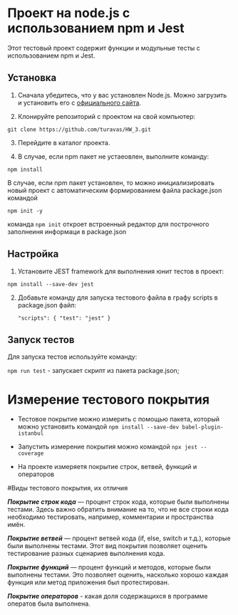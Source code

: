# Проект на node.js с использованием npm и Jest

Этот тестовый проект содержит функции и модульные тесты с использованием npm и Jest.  

## Установка

1. Сначала убедитесь, что у вас установлен Node.js. Можно загрузить и установить его с [официального сайта](https://nodejs.org/).  

2. Клонируйте репозиторий с проектом на свой компьютер:  

`git clone https://github.com/turavas/HW_3.git`  

3. Перейдите в каталог проекта.    

4. В случае, если npm пакет не устаеовлен, выполните команду:   

`npm install`  

В случае, если npm пакет установлен, то можно инициализировать новый проект c автоматическим формированием файла package.json командой  

`npm init -y`  

команда `npm init` откроет встроенный редактор для построчного заполнеиня информаци в package.json  

## Настройка  

1. Установите JEST framework для выполнения юнит тестов в проект:  

`npm install --save-dev jest`  

2. Добавьте команду для запуска тестового файла в графу scripts в package.json файл:  

   `"scripts": {
 "test": "jest"
}`

## Запуск тестов  

Для запуска тестов используйте команду:  

`npm run test` - запускает скрипт из пакета package.json;  



# Измерение тестового покрытия

- Тестовое покрытие можно измерить c помощью пакета, который можно установить командой `npm install --save-dev babel-plugin-istanbul`

- Запустить измерение покрытия можно командой `npx jest --coverage`

- На проекте измеряетя покрытие строк, ветвей, функций и операторов

#Виды тестового покрытия, их отличия

***Покрытие строк кода*** — процент строк кода, которые были выполнены тестами. Здесь важно обратить внимание на то, что не все строки кода необходимо тестировать, например, комментарии и пространства имён.

***Покрытие ветвей***  — процент ветвей кода (if, else, switch и т.д.), которые были выполнены тестами. Этот вид покрытия позволяет оценить тестирование разных сценариев выполнения кода.

***Покрытие функций***  — процент функций и методов, которые были выполнены тестами. Это позволяет оценить, насколько хорошо каждая функция или метод приложения был протестирован.

***Покрытие операторов*** - какая доля содержащихся в программе оператов была выполнена.